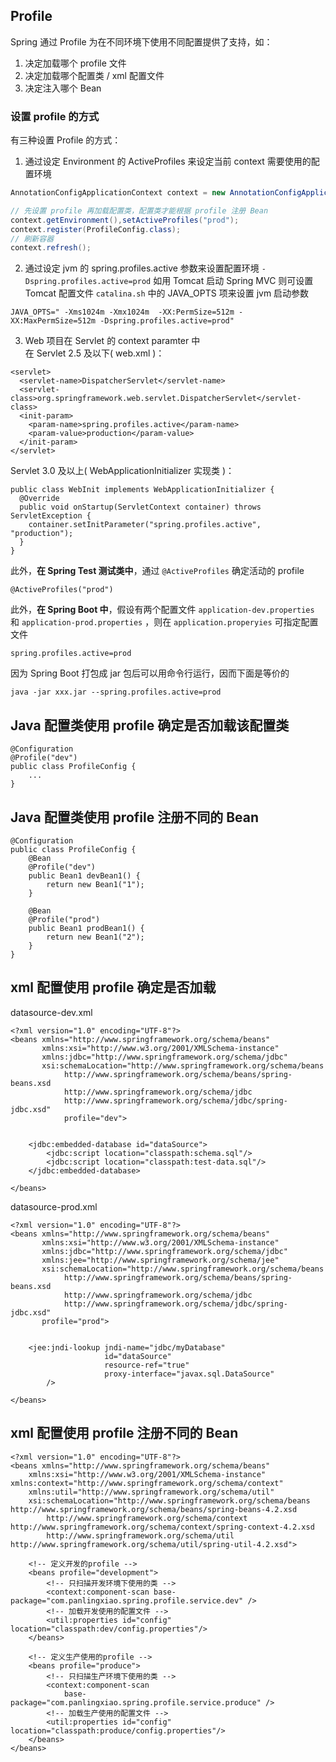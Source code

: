 ## Profile
Spring 通过 Profile 为在不同环境下使用不同配置提供了支持，如：    
1. 决定加载哪个 profile 文件
2. 决定加载哪个配置类 / xml 配置文件
3. 决定注入哪个 Bean

### 设置 profile 的方式
有三种设置 Profile 的方式：
1. 通过设定 Environment 的 ActiveProfiles 来设定当前 context 需要使用的配置环境
  ``` java
  AnnotationConfigApplicationContext context = new AnnotationConfigApplicationContext();

  // 先设置 profile 再加载配置类，配置类才能根据 profile 注册 Bean
  context.getEnvironment(),setActiveProfiles("prod");
  context.register(ProfileConfig.class);
  // 刷新容器
  context.refresh();
  ```
2. 通过设定 jvm 的 spring.profiles.active 参数来设置配置环境 `-Dspring.profiles.active=prod`
  如用 Tomcat 启动 Spring MVC 则可设置 Tomcat 配置文件 `catalina.sh` 中的 JAVA_OPTS 项来设置 jvm 启动参数
  ```
  JAVA_OPTS=" -Xms1024m -Xmx1024m  -XX:PermSize=512m -XX:MaxPermSize=512m -Dspring.profiles.active=prod"
  ```
3. Web 项目在 Servlet 的 context paramter 中    
  在 Servlet 2.5 及以下( web.xml )：   
  ```
  <servlet>
    <servlet-name>DispatcherServlet</servlet-name>
    <servlet-class>org.springframework.web.servlet.DispatcherServlet</servlet-class>
    <init-param>
      <param-name>spring.profiles.active</param-name>
      <param-value>production</param-value>
    </init-param>
  </servlet>
  ```
  Servlet 3.0 及以上( WebApplicationInitializer 实现类 )：
  ```
  public class WebInit implements WebApplicationInitializer {
    @Override
    public void onStartup(ServletContext container) throws ServletException {
      container.setInitParameter("spring.profiles.active", "production");
    }
  }
  ```
此外，**在 Spring Test 测试类中**，通过 `@ActiveProfiles` 确定活动的 profile
```
@ActiveProfiles("prod")
```

此外，**在 Spring Boot 中**，假设有两个配置文件 `application-dev.properties` 和 `application-prod.properties` ，则在 `application.properyies` 可指定配置文件
```
spring.profiles.active=prod
```
因为 Spring Boot 打包成 jar 包后可以用命令行运行，因而下面是等价的
```
java -jar xxx.jar --spring.profiles.active=prod
```

## Java 配置类使用 profile 确定是否加载该配置类
```
@Configuration
@Profile("dev")
public class ProfileConfig {
    ...
}
```

## Java 配置类使用 profile 注册不同的 Bean
```
@Configuration
public class ProfileConfig {
    @Bean
    @Profile("dev")
    public Bean1 devBean1() {
        return new Bean1("1");
    }

    @Bean
    @Profile("prod")
    public Bean1 prodBean1() {
        return new Bean1("2");
    }
}
```

## xml 配置使用 profile 确定是否加载
  datasource-dev.xml
  ```
  <?xml version="1.0" encoding="UTF-8"?>
  <beans xmlns="http://www.springframework.org/schema/beans"
         xmlns:xsi="http://www.w3.org/2001/XMLSchema-instance"
         xmlns:jdbc="http://www.springframework.org/schema/jdbc"
         xsi:schemaLocation="http://www.springframework.org/schema/beans
              http://www.springframework.org/schema/beans/spring-beans.xsd
              http://www.springframework.org/schema/jdbc
              http://www.springframework.org/schema/jdbc/spring-jdbc.xsd"
              profile="dev">


      <jdbc:embedded-database id="dataSource">
          <jdbc:script location="classpath:schema.sql"/>
          <jdbc:script location="classpath:test-data.sql"/>
      </jdbc:embedded-database>

  </beans>
  ```
  datasource-prod.xml
  ```
  <?xml version="1.0" encoding="UTF-8"?>
  <beans xmlns="http://www.springframework.org/schema/beans"
         xmlns:xsi="http://www.w3.org/2001/XMLSchema-instance"
         xmlns:jdbc="http://www.springframework.org/schema/jdbc"
         xmlns:jee="http://www.springframework.org/schema/jee"
         xsi:schemaLocation="http://www.springframework.org/schema/beans
              http://www.springframework.org/schema/beans/spring-beans.xsd
              http://www.springframework.org/schema/jdbc
              http://www.springframework.org/schema/jdbc/spring-jdbc.xsd"
         profile="prod">


      <jee:jndi-lookup jndi-name="jdbc/myDatabase"
                       id="dataSource"
                       resource-ref="true"
                       proxy-interface="javax.sql.DataSource"
          />

  </beans>
  ```

## xml 配置使用 profile 注册不同的 Bean
  ```
  <?xml version="1.0" encoding="UTF-8"?>
  <beans xmlns="http://www.springframework.org/schema/beans"
      xmlns:xsi="http://www.w3.org/2001/XMLSchema-instance" xmlns:context="http://www.springframework.org/schema/context"
      xmlns:util="http://www.springframework.org/schema/util"
      xsi:schemaLocation="http://www.springframework.org/schema/beans http://www.springframework.org/schema/beans/spring-beans-4.2.xsd
          http://www.springframework.org/schema/context http://www.springframework.org/schema/context/spring-context-4.2.xsd
          http://www.springframework.org/schema/util http://www.springframework.org/schema/util/spring-util-4.2.xsd">

      <!-- 定义开发的profile -->
      <beans profile="development">
          <!-- 只扫描开发环境下使用的类 -->
          <context:component-scan base-package="com.panlingxiao.spring.profile.service.dev" />
          <!-- 加载开发使用的配置文件 -->
          <util:properties id="config" location="classpath:dev/config.properties"/>
      </beans>

      <!-- 定义生产使用的profile -->
      <beans profile="produce">
          <!-- 只扫描生产环境下使用的类 -->
          <context:component-scan
              base-package="com.panlingxiao.spring.profile.service.produce" />
          <!-- 加载生产使用的配置文件 -->    
          <util:properties id="config" location="classpath:produce/config.properties"/>
      </beans>
  </beans>
  ```
